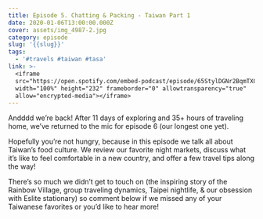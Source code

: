 ```yaml
---
title: Episode 5. Chatting & Packing - Taiwan Part 1
date: 2020-01-06T13:00:00.000Z
cover: assets/img_4987-2.jpg
category: episode
slug: '{{slug}}'
tags:
  - '#travels #taiwan #tasa'
link: >-
  <iframe
  src="https://open.spotify.com/embed-podcast/episode/65StylDGNr2BqmTXCciEwQ"
  width="100%" height="232" frameborder="0" allowtransparency="true"
  allow="encrypted-media"></iframe>
---
```

Andddd we’re back! After 11 days of exploring and 35+ hours of traveling home, we’ve returned to the mic for episode 6 (our longest one yet).

Hopefully you’re not hungry, because in this episode we talk all about Taiwan’s food culture. We review our favorite night markets, discuss what it’s like to feel comfortable in a new country, and offer a few travel tips along the way!

There’s so much we didn’t get to touch on (the inspiring story of the Rainbow Village, group traveling dynamics, Taipei nightlife, & our obsession with Eslite stationary) so comment below if we missed any of your Taiwanese favorites or you’d like to hear more!